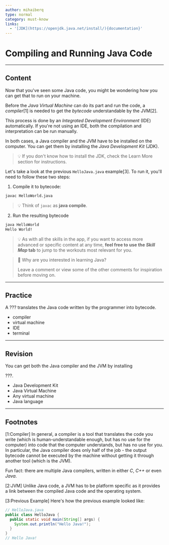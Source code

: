 ```yaml
---
author: mihaiberq
type: normal
category: must-know
links:
  - '[JDK](https://openjdk.java.net/install/){documentation}'
---
```


# Compiling and Running Java Code


---

## Content

Now that you've seen some Java code, you might be wondering how you can get that to run on your machine.

Before the *Java Virtual Machine* can do its part and run the code, a *compiler*[1] is needed to get the *bytecode* understandable by the JVM[2].

This process is done by an *Integrated Development Environment* (IDE) automatically. If you're not using an IDE, both the compilation and interpretation can be run manually. 

In both cases, a Java compiler and the JVM have to be installed on the computer. You can get them by installing the *Java Development Kit* (JDK).

> 💡 If you don't know how to install the JDK, check the Learn More section for instructions.

Let's take a look at the previous `HelloJava.java` example[3]. To run it, you'll need to follow these two steps:

1. Compile it to bytecode:

```bash
javac HelloWorld.java
```

> 💡 Think of `javac` as **java compile**.

2. Run the resulting bytecode

```bash
java HelloWorld
Hello World!
```

> 💡 As with all the skills in the app, if you want to access more advanced or specific content at any time, **feel free to use the *Skill Map* tab** to jump to the workouts most relevant for you.

> 💬 Why are you interested in learning Java?
> 
> Leave a comment or view some of the other comments for inspiration before moving on.


---

## Practice

A ??? translates the Java code written by the programmer into bytecode.

- compiler
- virtual machine
- IDE
- terminal


---

## Revision

You can get both the Java compiler and the JVM by installing

???.

- Java Development Kit
- Java Virtual Machine
- Any virtual machine
- Java language


---

## Footnotes

[1:Compiler]
In general, a compiler is a tool that translates the code you write (which is human-understandable enough, but has no use for the computer) into code that the computer understands, but has no use for you. In particular, the Java compiler does only half of the job - the output bytecode cannot be executed by the machine without getting it through another tool (which is the JVM).

Fun fact: there are multiple Java compilers, written in either *C*, *C++* or even *Java*.

[2:JVM]
Unlike Java code, a JVM has to be platform specific as it provides a link between the compiled Java code and the operating system.

[3:Previous Example]
Here's how the previous example looked like:

```java
// HelloJava.java
public class HelloJava {
  public static void main(String[] args) {
    System.out.println("Hello Java!");
  }
}
// Hello Java!
```
